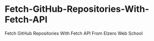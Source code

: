 # Fetch-GitHub-Repositories-With-Fetch-API
Fetch GitHub Repositories With Fetch API From Elzero Web School

